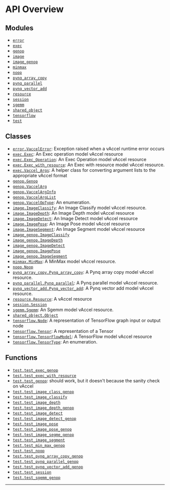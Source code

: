 <!-- markdownlint-disable -->

# API Overview

## Modules

- [`error`](./error.md#module-error)
- [`exec`](./exec.md#module-exec)
- [`genop`](./genop.md#module-genop)
- [`image`](./image.md#module-image)
- [`image_genop`](./image_genop.md#module-image_genop)
- [`minmax`](./minmax.md#module-minmax)
- [`noop`](./noop.md#module-noop)
- [`pynq_array_copy`](./pynq_array_copy.md#module-pynq_array_copy)
- [`pynq_parallel`](./pynq_parallel.md#module-pynq_parallel)
- [`pynq_vector_add`](./pynq_vector_add.md#module-pynq_vector_add)
- [`resource`](./resource.md#module-resource)
- [`session`](./session.md#module-session)
- [`sgemm`](./sgemm.md#module-sgemm)
- [`shared_object`](./shared_object.md#module-shared_object)
- [`tensorflow`](./tensorflow.md#module-tensorflow)
- [`test`](./test.md#module-test)

## Classes

- [`error.VaccelError`](./error.md#class-vaccelerror): Exception raised when a
  vAccel runtime error occurs
- [`exec.Exec`](./exec.md#class-exec): An Exec operation model vAccel resource
- [`exec.Exec_Operation`](./exec.md#class-exec_operation): An Exec Operation
  model vAccel resource
- [`exec.Exec_with_resource`](./exec.md#class-exec_with_resource): An Exec with
  resource model vAccel resource.
- [`exec.Vaccel_Args`](./exec.md#class-vaccel_args): A helper class for
  converting argument lists to the appropriate vAccel format
- [`genop.Genop`](./genop.md#class-genop)
- [`genop.VaccelArg`](./genop.md#class-vaccelarg)
- [`genop.VaccelArgInfo`](./genop.md#class-vaccelarginfo)
- [`genop.VaccelArgList`](./genop.md#class-vaccelarglist)
- [`genop.VaccelOpType`](./genop.md#class-vacceloptype): An enumeration.
- [`image.ImageClassify`](./image.md#class-imageclassify): An Image Classify
  model vAccel resource.
- [`image.ImageDepth`](./image.md#class-imagedepth): An Image Depth model vAccel
  resource
- [`image.ImageDetect`](./image.md#class-imagedetect): An Image Detect model
  vAccel resource
- [`image.ImagePose`](./image.md#class-imagepose): An Image Pose model vAccel
  resource
- [`image.ImageSegment`](./image.md#class-imagesegment): An Image Segment model
  vAccel resource
- [`image_genop.ImageClassify`](./image_genop.md#class-imageclassify)
- [`image_genop.ImageDepth`](./image_genop.md#class-imagedepth)
- [`image_genop.ImageDetect`](./image_genop.md#class-imagedetect)
- [`image_genop.ImagePose`](./image_genop.md#class-imagepose)
- [`image_genop.ImageSegment`](./image_genop.md#class-imagesegment)
- [`minmax.MinMax`](./minmax.md#class-minmax): A MinMax model vAccel resource.
- [`noop.Noop`](./noop.md#class-noop)
- [`pynq_array_copy.Pynq_array_copy`](./pynq_array_copy.md#class-pynq_array_copy):
  A Pynq array copy model vAccel resource.
- [`pynq_parallel.Pynq_parallel`](./pynq_parallel.md#class-pynq_parallel): A
  Pynq parallel model vAccel resource.
- [`pynq_vector_add.Pynq_vector_add`](./pynq_vector_add.md#class-pynq_vector_add):
  A Pynq vector add model vAccel resource.
- [`resource.Resource`](./resource.md#class-resource): A vAccel resource
- [`session.Session`](./session.md#class-session)
- [`sgemm.Sgemm`](./sgemm.md#class-sgemm): An Sgemm model vAccel resource.
- [`shared_object.Object`](./shared_object.md#class-object)
- [`tensorflow.Node`](./tensorflow.md#class-node): A representation of
  TensorFlow graph input or output node
- [`tensorflow.Tensor`](./tensorflow.md#class-tensor): A representation of a
  Tensor
- [`tensorflow.TensorFlowModel`](./tensorflow.md#class-tensorflowmodel): A
  TensorFlow model vAccel resource
- [`tensorflow.TensorType`](./tensorflow.md#class-tensortype): An enumeration.

## Functions

- [`test.test_exec_genop`](./test.md#function-test_exec_genop)
- [`test.test_exec_with_resource`](./test.md#function-test_exec_with_resource)
- [`test.test_genop`](./test.md#function-test_genop): should work, but it
  doesn't because the sanity check on vAccel
- [`test.test_image_class_genop`](./test.md#function-test_image_class_genop)
- [`test.test_image_classify`](./test.md#function-test_image_classify)
- [`test.test_image_depth`](./test.md#function-test_image_depth)
- [`test.test_image_depth_genop`](./test.md#function-test_image_depth_genop)
- [`test.test_image_detect`](./test.md#function-test_image_detect)
- [`test.test_image_detect_genop`](./test.md#function-test_image_detect_genop)
- [`test.test_image_pose`](./test.md#function-test_image_pose)
- [`test.test_image_pose_genop`](./test.md#function-test_image_pose_genop)
- [`test.test_image_segme_genop`](./test.md#function-test_image_segme_genop)
- [`test.test_image_segment`](./test.md#function-test_image_segment)
- [`test.test_min_max_genop`](./test.md#function-test_min_max_genop)
- [`test.test_noop`](./test.md#function-test_noop)
- [`test.test_pynq_array_copy_genop`](./test.md#function-test_pynq_array_copy_genop)
- [`test.test_pynq_parallel_genop`](./test.md#function-test_pynq_parallel_genop)
- [`test.test_pynq_vector_add_genop`](./test.md#function-test_pynq_vector_add_genop)
- [`test.test_session`](./test.md#function-test_session)
- [`test.test_sgemm_genop`](./test.md#function-test_sgemm_genop)

---
